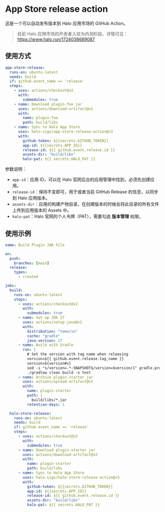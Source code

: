 # App Store release action

这是一个可以自动发布版本到 Halo 应用市场的 GitHub Action。

> 目前 Halo 应用市场的开发者入驻为内测阶段，详情可见：<https://www.halo.run/1724038689087>

## 使用方式

```yaml
app-store-release:
  runs-on: ubuntu-latest
  needs: build
  if: github.event_name == 'release'
  steps:
    - uses: actions/checkout@v2
      with:
        submodules: true
    - name: Download plugin-foo jar
      uses: actions/download-artifact@v2
      with:
        name: plugin-foo
        path: build/libs
    - name: Sync to Halo App Store
      uses: halo-sigs/app-store-release-action@v3
      with:
        github-token: ${{secrets.GITHUB_TOKEN}}
        app-id: ${{secrets.APP_ID}}
        release-id: ${{ github.event.release.id }}
        assets-dir: "build/libs"
        halo-pat: ${{ secrets.HALO_PAT }}
```

参数说明：

- `app-id`：应用 ID，可以在 Halo 官网后台的应用管理中找到，必须先创建应用。
- `release-id`：保持不变即可，用于或者当前 GitHub Release 的信息，以同步到 Halo 应用版本。
- `assets-dir`：应用的构建产物目录，在创建版本的时候会将此目录的所有文件上传到应用版本的 Assets 中。
- `halo-pat`：Halo 官网的个人令牌（PAT），需要勾选 **版本管理** 权限。

## 使用示例

```yaml
name: Build Plugin JAR File

on:
  push:
    branches: [main]
  release:
    types:
      - created

jobs:
  build:
    runs-on: ubuntu-latest
    steps:
      - uses: actions/checkout@v2
        with:
          submodules: true
      - name: Set up JDK 17
        uses: actions/setup-java@v2
        with:
          distribution: "temurin"
          cache: "gradle"
          java-version: 17
      - name: Build with Gradle
        run: |
          # Set the version with tag name when releasing
          version=${{ github.event.release.tag_name }}
          version=${version#v}
          sed -i "s/version=.*-SNAPSHOT$/version=$version/1" gradle.properties
          ./gradlew clean build -x test
      - name: Archive plugin-starter jar
        uses: actions/upload-artifact@v2
        with:
          name: plugin-starter
          path: |
            build/libs/*.jar
          retention-days: 1

  halo-store-release:
    runs-on: ubuntu-latest
    needs: build
    if: github.event_name == 'release'
    steps:
      - uses: actions/checkout@v2
        with:
          submodules: true
      - name: Download plugin-starter jar
        uses: actions/download-artifact@v2
        with:
          name: plugin-starter
          path: build/libs
      - name: Sync to Halo App Store
        uses: halo-sigs/halo-store-release-action@v3
        with:
          github-token: ${{secrets.GITHUB_TOKEN}}
          app-id: ${{secrets.APP_ID}}
          release-id: ${{ github.event.release.id }}
          assets-dir: "build/libs"
          halo-pat: ${{ secrets.HALO_PAT }}
```
